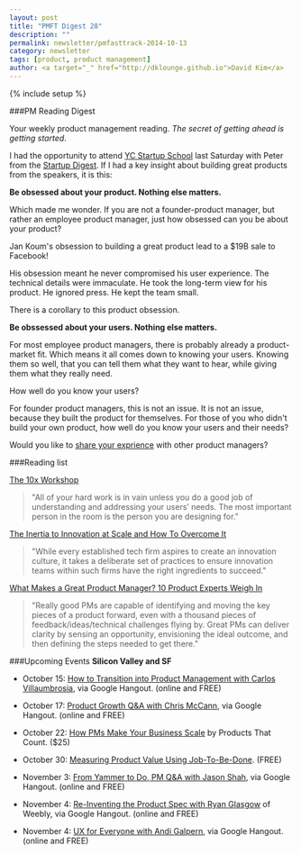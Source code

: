 ```yaml
---
layout: post
title: "PMFT Digest 28"
description: ""
permalink: newsletter/pmfasttrack-2014-10-13
category: newsletter
tags: [product, product management]
author: <a target="_" href="http://dklounge.github.io">David Kim</a>
---
```

{% include setup %}

###PM Reading Digest

Your weekly product management reading. _The secret of getting ahead is getting started_.

I had the opportunity to attend <a target="_" href="http://www.startupschool.org/">YC Startup School</a> last Saturday with Peter from the <a target="_" href="http://www.startupschool.org/">Startup Digest</a>.  If I had a key insight about building great products from the speakers, it is this:

__Be obsessed about your product.  Nothing else matters.__

Which made me wonder.  If you are not a founder-product manager, but rather an employee product manager, just how obsessed can you be about your product?

Jan Koum\'s obsession to building a great product lead to a $19B sale to Facebook!

His obsession meant he never compromised his user experience.  The technical details were immaculate.  He took the long-term view for his product.  He ignored press.  He kept the team small.

There is a corollary to this product obsession.

__Be obssessed about your users.  Nothing else matters.__

For most employee product managers, there is probably already a product-market fit.  Which means it all comes down to knowing your users.  Knowing them so well, that you can tell them what they want to hear, while giving them what they really need.

How well do you know your users?

For founder product managers, this is not an issue.  It is not an issue, because they built the product for themselves.  For those of you who didn\'t build your own product, how well do you know your users and their needs?

Would you like to <a target="_" href="https://pmfasttrack.wufoo.com/forms/teaching-via-hangout/">share your exprience</a> with other product managers?

###Reading list

<a target="_" href="https://medium.com/@jbeltowska/the-10x-workshop-1cd67cd3c56c">The 10x Workshop</a>

>"All of your hard work is in vain unless you do a good job of understanding and addressing your users’ needs. The most important person in the room is the person you are designing for."
>

<a target="_" href="http://www.sachinrekhi.com/blog/2014/10/12/the-inertia-to-innovation-at-scale-and-how-to-overcome-it#disqus_thread">The Inertia to Innovation at Scale and How To Overcome It</a>

>"While every established tech firm aspires to create an innovation culture, it takes a deliberate set of practices to ensure innovation teams within such firms have the right ingredients to succeed."
>

<a target="_" href="http://blog.producthunt.com/post/98290786994/what-makes-a-great-product-manager-10-product-experts">What Makes a Great Product Manager? 10 Product Experts Weigh In</a>

>"Really good PMs are capable of identifying and moving the key pieces of a product forward, even with a thousand pieces of feedback/ideas/technical challenges flying by. Great PMs can deliver clarity by sensing an opportunity, envisioning the ideal outcome, and then defining the steps needed to get there."
>

###Upcoming Events
__Silicon Valley and SF__

* October 15: <a target="_" href="https://plus.google.com/u/0/events/cggce00p4rc8bqa2hp9a7c50138">How to Transition into Product Management with Carlos Villaumbrosia</a>, via Google Hangout. (online and FREE)

* October 17: <a target="_" href="https://plus.google.com/events/coktvp1mkbsof9699obd7gg3dq8">Product Growth Q&A with Chris McCann</a>, via Google Hangout. (online and FREE)

* October 22: <a target="_" href="https://www.eventbrite.com/e/how-product-managers-make-your-business-scale-tickets-13319919237">How PMs Make Your Business Scale</a> by Products That Count. ($25)

* October 30: <a target="_" href="http://www.meetup.com/ProductManagementFastTrack/events/204953502/">Measuring Product Value Using Job-To-Be-Done</a>.  (FREE)

* November 3: <a target="_" href="https://plus.google.com/events/cuo1fma3a91c29mdqlp58olqn6g">From Yammer to Do, PM Q&A with Jason Shah</a>, via Google Hangout. (online and FREE)

* November 4: <a target="_" href="https://plus.google.com/events/cmthqblnohv9rjv4dc41808bke4">Re-Inventing the Product Spec with Ryan Glasgow</a> of Weebly, via Google Hangout. (online and FREE)

* November 4: <a target="_" href="https://plus.google.com/events/c76mnn59rrhmmtj51mqit7rgn8g">UX for Everyone with Andi Galpern</a>, via Google Hangout. (online and FREE)
